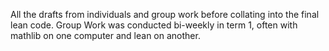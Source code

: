 All the drafts from individuals and group work before collating into the final lean code.
Group Work was conducted bi-weekly in term 1, often with mathlib on one computer and lean on another.
